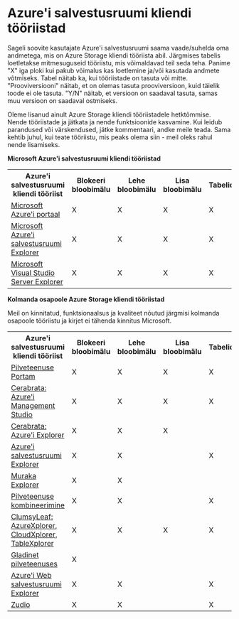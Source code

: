 <properties
    pageTitle="Azure'i salvestusruumi kliendi tööriistad | Microsoft Azure'i"
    description="Tööriistu, mis võimaldavad teil suhelda vaade/Azure Storage andmete loend."
    services="storage"
    documentationCenter=""
    authors="micurd"
    manager="jahogg"
    editor="tysonn"/>

<tags
    ms.service="storage"
    ms.workload="storage"
    ms.tgt_pltfrm="na"
    ms.devlang="na"
    ms.topic="article"
    ms.date="10/18/2016"
    ms.author="micurd"/>

# <a name="azure-storage-client-tools"></a>Azure'i salvestusruumi kliendi tööriistad

Sageli soovite kasutajate Azure'i salvestusruumi saama vaade/suhelda oma andmetega, mis on Azure Storage kliendi tööriista abil. Järgmises tabelis loetletakse mitmesuguseid tööriistu, mis võimaldavad teil seda teha. Panime "X" iga ploki kui pakub võimalus kas loetlemine ja/või kasutada andmete võtmiseks. Tabel näitab ka, kui tööriistade on tasuta või mitte. "Prooviversiooni" näitab, et on olemas tasuta prooviversioon, kuid täielik toode ei ole tasuta. "Y/N" näitab, et versioon on saadaval tasuta, samas muu versioon on saadaval ostmiseks.

Oleme lisanud ainult Azure Storage kliendi tööriistadele hetktõmmise. Nende tööriistade ja jätkata ja nende funktsioonide kasvamine. Kui leidub parandused või värskendused, jätke kommentaari, andke meile teada. Sama kehtib juhul, kui teate tööriistu, mis peaks olema siin - meil oleks rahul nende lisamiseks.

**Microsoft Azure'i salvestusruumi kliendi tööriistad**

<table>
  <tr>
    <th rowspan="2">Azure'i salvestusruumi kliendi tööriist</th>
    <th rowspan="2">Blokeeri bloobimälu</th>
    <th rowspan="2">Lehe bloobimälu</th>
    <th rowspan="2">Lisa bloobimälu</th>
    <th rowspan="2">Tabelid</th>
    <th rowspan="2">Järjekorrad</th>
    <th rowspan="2">Failide</th>
    <th rowspan="2">Tasuta</th>
    <th colspan="4">Platvorm</th>
  </tr>
  <tr>
    <td>Web</td>
    <td>Windows</td>
    <td>OSX</td>
    <td>Linux</td>
  </tr>
  <tr>
    <td><a href="https://azure.microsoft.com/features/azure-portal/">Microsoft Azure'i portaal</a></td>
    <td>X</td>
    <td>X</td>
    <td>X</td>
    <td>X</td>
    <td>X</td>
    <td>X</td>
    <td>Y</td>
    <td>X</td>
    <td></td>
    <td></td>
    <td></td>
  </tr>
  <tr>
    <td><a href="http://storageexplorer.com/">Microsoft Azure'i salvestusruumi Explorer</a></td>
    <td>X</td>
    <td>X</td>
    <td>X</td>
    <td>X</td>
    <td>X</td>
    <td>X</td>
    <td>Y</td>
    <td></td>
    <td>X</td>
    <td>X</td>
    <td>X</td>
  </tr>
  <tr>
    <td><a href="https://www.visualstudio.com/features/azure-tools-vs.aspx">Microsoft Visual Studio Server Explorer</a></td>
    <td>X</td>
    <td>X</td>
    <td>X</td>
    <td>X</td>
    <td>X</td>
    <td></td>
    <td>Y</td>
    <td></td>
    <td>X</td>
    <td></td>
    <td></td>
  </tr>
</table>

**Kolmanda osapoole Azure Storage kliendi tööriistad**

Meil on kinnitatud, funktsionaalsus ja kvaliteet nõutud järgmisi kolmanda osapoole tööriistu ja kirjet ei tähenda kinnitus Microsoft.

<table>
  <tr>
    <th rowspan="2">Azure'i salvestusruumi kliendi tööriist</th>
    <th rowspan="2">Blokeeri bloobimälu</th>
    <th rowspan="2">Lehe bloobimälu</th>
    <th rowspan="2">Lisa bloobimälu</th>
    <th rowspan="2">Tabelid</th>
    <th rowspan="2">Järjekorrad</th>
    <th rowspan="2">Failide</th>
    <th rowspan="2">Tasuta</th>
    <th colspan="4">Platvorm</th>
  </tr>
  <tr>
    <td>Web</td>
    <td>Windows</td>
    <td>OSX</td>
    <td>Linux</td>
  </tr>
  <tr>
    <td><a href="http://www.cloudportam.com/">Pilveteenuse Portam</a></td>
    <td>X</td>
    <td>X</td>
    <td>X</td>
    <td>X</td>
    <td>X</td>
    <td>X</td>
    <td>Prooviversioon</td>
    <td>X</td>
    <td></td>
    <td></td>
    <td></td>
  </tr>
  <tr>
    <td><a href="http://www.cerebrata.com/products/azure-management-studio/introduction">Cerabrata: Azure'i Management Studio</a></td>
    <td>X</td>
    <td>X</td>
    <td>X</td>
    <td>X</td>
    <td>X</td>
    <td>X</td>
    <td>Prooviversioon</td>
    <td></td>
    <td>X</td>
    <td></td>
    <td></td>
  </tr>
  <tr>
    <td><a href="http://www.cerebrata.com/products/azure-explorer/introduction">Cerabrata: Azure'i Explorer</a></td>
    <td>X</td>
    <td>X</td>
    <td>X</td>
    <td></td>
    <td></td>
    <td>X</td>
    <td>Y</td>
    <td></td>
    <td>X</td>
    <td></td>
    <td></td>
  </tr>
  <tr>
    <td><a href="http://azurestorageexplorer.codeplex.com/">Azure'i salvestusruumi Explorer</a></td>
    <td>X</td>
    <td>X</td>
    <td></td>
    <td>X</td>
    <td>X</td>
    <td></td>
    <td>Y</td>
    <td></td>
    <td>X</td>
    <td></td>
    <td></td>
  </tr>
  <tr>
    <td><a href="http://www.cloudberrylab.com/free-microsoft-azure-explorer.aspx">Muraka Explorer</a></td>
    <td>X</td>
    <td>X</td>
    <td></td>
    <td></td>
    <td></td>
    <td>X</td>
    <td>Y/N</td>
    <td></td>
    <td>X</td>
    <td></td>
    <td></td>
  </tr>
  <tr>
    <td><a href="http://www.gapotchenko.com/cloudcombine">Pilveteenuse kombineerimine</a></td>
    <td>X</td>
    <td>X</td>
    <td></td>
    <td>X</td>
    <td>X</td>
    <td></td>
    <td>Prooviversioon</td>
    <td></td>
    <td>X</td>
    <td></td>
    <td></td>
  </tr>
  <tr>
    <td><a href="http://clumsyleaf.com">ClumsyLeaf: AzureXplorer, CloudXplorer, TableXplorer</a></td>
    <td>X</td>
    <td>X</td>
    <td>X</td>
    <td>X</td>
    <td>X</td>
    <td>X</td>
    <td>Y</td>
    <td></td>
    <td>X</td>
    <td></td>
    <td></td>
  </tr>
  <tr>
    <td><a href="http://www.gladinet.com/Azure-Storage/index.htm">Gladinet pilveteenuses</a></td>
    <td>X</td>
    <td></td>
    <td></td>
    <td></td>
    <td></td>
    <td></td>
    <td>Prooviversioon</td>
    <td></td>
    <td>X</td>
    <td></td>
    <td></td>
  </tr>
  <tr>
    <td><a href="http://storageexplorer.codeplex.com/">Azure'i Web salvestusruumi Explorer</a></td>
    <td>X</td>
    <td>X</td>
    <td></td>
    <td>X</td>
    <td>X</td>
    <td></td>
    <td>Y</td>
    <td>X</td>
    <td></td>
    <td></td>
    <td></td>
  </tr>
  <tr>
    <td><a href="https://zudio.co/">Zudio</a></td>
    <td>X</td>
    <td>X</td>
    <td></td>
    <td>X</td>
    <td>X</td>
    <td>X</td>
    <td>Prooviversioon</td>
    <td>X</td>
    <td></td>
    <td></td>
    <td></td>
  </tr>
</table>
